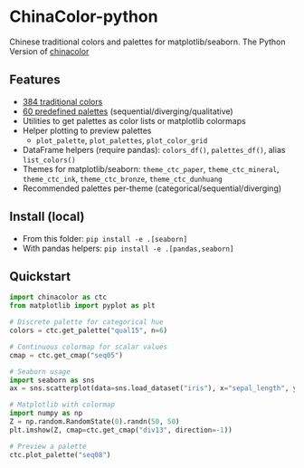 # ChinaColor-python

Chinese traditional colors and palettes for matplotlib/seaborn. The Python Version of [chinacolor](https://github.com/zhiming-chen/chinacolor)

## Features
- [384 traditional colors](./checklist/colors.html)
- [60 predefined palettes](./checklist/palettes.html) (sequential/diverging/qualitative)
- Utilities to get palettes as color lists or matplotlib colormaps
- Helper plotting to preview palettes
  - `plot_palette`, `plot_palettes`, `plot_color_grid`
- DataFrame helpers (require pandas): `colors_df()`, `palettes_df()`, alias `list_colors()`
- Themes for matplotlib/seaborn: `theme_ctc_paper`, `theme_ctc_mineral`, `theme_ctc_ink`, `theme_ctc_bronze`, `theme_ctc_dunhuang`
- Recommended palettes per-theme (categorical/sequential/diverging)

## Install (local)
- From this folder: `pip install -e .[seaborn]`
- With pandas helpers: `pip install -e .[pandas,seaborn]`

## Quickstart
```python
import chinacolor as ctc
from matplotlib import pyplot as plt

# Discrete palette for categorical hue
colors = ctc.get_palette("qual15", n=6)

# Continuous colormap for scalar values
cmap = ctc.get_cmap("seq05")

# Seaborn usage
import seaborn as sns
ax = sns.scatterplot(data=sns.load_dataset("iris"), x="sepal_length", y="sepal_width", hue="species", palette=colors)

# Matplotlib with colormap
import numpy as np
Z = np.random.RandomState(0).randn(50, 50)
plt.imshow(Z, cmap=ctc.get_cmap("div13", direction=-1))

# Preview a palette
ctc.plot_palette("seq08")
```
